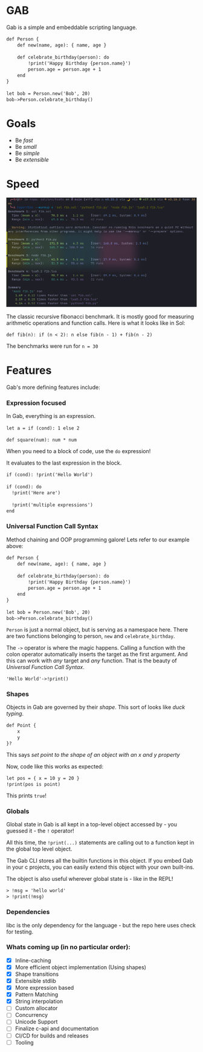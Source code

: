 # GAB

Gab is a simple and embeddable scripting language.

```
def Person {
    def new(name, age): { name, age }

    def celebrate_birthday(person): do
        !print('Happy Birthday {person.name}')
        person.age = person.age + 1
    end
}

let bob = Person.new('Bob', 20)
bob->Person.celebrate_birthday()

```

# Goals

 - Be *fast*
 - Be *small*
 - Be *simple*
 - Be *extensible*

# Speed

![Fibonacci Benchmark](fib.png)

The classic recursive fibonacci benchmark. It is mostly good for measuring arithmetic operations and function calls. Here is what it looks like in Sol:

```
def fib(n): if (n < 2): n else fib(n - 1) + fib(n - 2)
```

The benchmarks were run for `n = 30` 

# Features

Gab's more defining features include:

### Expression focused

In Gab, everything is an expression. 

`let a = if (cond): 1 else 2`

`def square(num): num * num`

When you need to a block of code, use the `do` expression!

It evaluates to the last expression in the block.

```
if (cond): !print('Hello World')

if (cond): do
  !print('Here are')

  !print('multiple expressions')
end
```

### Universal Function Call Syntax

Method chaining and OOP programming galore! Lets refer to our example above:

```
def Person {
    def new(name, age): { name, age }

    def celebrate_birthday(person): do
        !print('Happy Birthday {person.name}')
        person.age = person.age + 1
    end
}

let bob = Person.new('Bob', 20)
bob->Person.celebrate_birthday()

```

`Person` is just a normal object, but is serving as a namespace here. There are two functions belonging to person, `new` and `celebrate_birthday`. 

The `->` operator is where the magic happens. Calling a function with the colon operator automatically inserts the target as the first argument. And this can work with *any* target and *any* function. That is the beauty of *Universal Function Call Syntax*.

```
'Hello World'->!print()
```

### Shapes

Objects in Gab are governed by their *shape*. This sort of looks like *duck typing*.
```
def Point {
    x
    y
}?
```
This says *set point to the shape of an object with an x and y property*

Now, code like this works as expected:
```
let pos = { x = 10 y = 20 }
!print(pos is point)
```
This prints `true`!

### Globals
Global state in Gab is all kept in a top-level object accessed by - you guessed it - the `!` operator!

All this time, the `!print(...)` statements are calling out to a function kept in the global top level object.

The Gab CLI stores all the builtin functions in this object. If you embed Gab in your c projects, you can easily
extend this object with your own built-ins.

The object is also useful wherever global state is - like in the REPL!

```
> !msg = 'hello world'
> !print(!msg)
```


### Dependencies

libc is the only dependency for the language - but the repo here uses check for testing.

### Whats coming up (in no particular order):

 - [X] Inline-caching
 - [X] More efficient object implementation (Using shapes)
 - [X] Shape transitions
 - [X] Extensible stdlib
 - [X] More expression based
 - [X] Pattern Matching
 - [X] String interpolation 
 - [ ] Custom allocator
 - [ ] Concurrency
 - [ ] Unicode Support
 - [ ] Finalize c-api and documentation
 - [ ] CI/CD for builds and releases
 - [ ] Tooling
